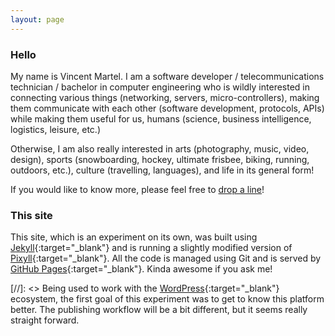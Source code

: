 ```yaml
---
layout: page
---
```


### Hello
My name is Vincent Martel. I am a software developer / telecommunications technician / bachelor in computer engineering who is wildly interested in connecting various things (networking, servers, micro-controllers), making them communicate with each other (software development, protocols, APIs) while making them useful for us, humans (science, business intelligence, logistics, leisure, etc.)

Otherwise, I am also really interested in arts (photography, music, video, design), sports (snowboarding, hockey, ultimate frisbee, biking, running, outdoors, etc.), culture (travelling, languages), and life in its general form!

If you would like to know more, please feel free to [drop a line](/contact)!


### This site
This site, which is an experiment on its own, was built using [Jekyll](https://jekyllrb.com){:target="_blank"} and is running a slightly modified version of [Pixyll](https://github.com/johnotander/pixyll){:target="_blank"}. All the code is managed using Git and is served by [GitHub Pages](https://pages.github.com){:target="_blank"}. Kinda awesome if you ask me!

[//]: <> Being used to work with the [WordPress](https://wordpress.com){:target="_blank"} ecosystem, the first goal of this experiment was to get to know this platform better. The publishing workflow will be a bit different, but it seems really straight forward.
